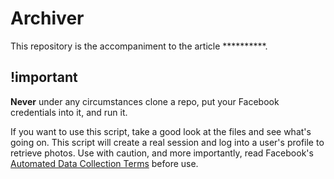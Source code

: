 # Archiver

This repository is the accompaniment to the article **********.

## !important

**Never** under any circumstances clone a repo, put your Facebook credentials into it, and run it.

If you want to use this script, take a good look at the files and see what's going on. This script will create a real session and log into a user's profile to retrieve photos. Use with caution, and more importantly, read Facebook's [Automated Data Collection Terms](https://www.facebook.com/apps/site_scraping_tos_terms.php) before use.
